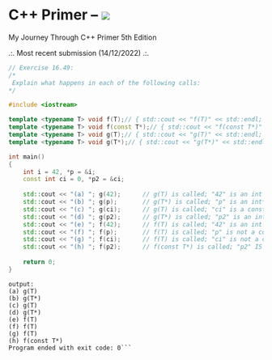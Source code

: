 # C++ Primer – [![](https://tokei.ekzhang.com/b1/github/ITHelpDec/CPP-Primer?category=code&style=plastic)](https://github.com/ITHelpDec/CPP-Primer)
My Journey Through C++ Primer 5th Edition

.:. Most recent submission (14/12/2022) .:.

```cpp
// Exercise 16.49:
/*
 Explain what happens in each of the following calls:
*/

#include <iostream>

template <typename T> void f(T);// { std::cout << "f(T)" << std::endl; }
template <typename T> void f(const T*);// { std::cout << "f(const T*)" << std::endl; }
template <typename T> void g(T);// { std::cout << "g(T)" << std::endl; }
template <typename T> void g(T*);// { std::cout << "g(T*)" << std::endl; }

int main()
{
    int i = 42, *p = &i;
    const int ci = 0, *p2 = &ci;
    
    std::cout << "(a) "; g(42);      // g(T) is called; "42" is an int literal
    std::cout << "(b) "; g(p);       // g(T*) is called; "p" is an int*
    std::cout << "(c) "; g(ci);      // g(T) is called; "ci" is a const lvalue, but not a pointer
    std::cout << "(d) "; g(p2);      // g(T*) is called; "p2" is an int*
    std::cout << "(e) "; f(42);      // f(T) is called; "42" is an int literal
    std::cout << "(f) "; f(p);       // f(T) is called; "p" is not a const int*
    std::cout << "(g) "; f(ci);      // f(T) is called; "ci" is not a const int*
    std::cout << "(h) "; f(p2);      // f(const T*) is called; "p2" IS a const int*
    
    return 0;
}
```
```
output:
(a) g(T)
(b) g(T*)
(c) g(T)
(d) g(T*)
(e) f(T)
(f) f(T)
(g) f(T)
(h) f(const T*)
Program ended with exit code: 0```

